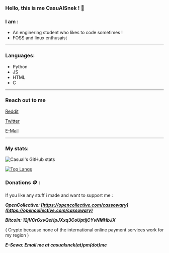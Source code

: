 ### Hello, this is me CasuAlSnek ! 🐍

### I am :
- An enginering student who likes to code sometimes !
- FOSS and linux enthusaist

---

### Languages:
- Python
- JS
- HTML
- C

---

### Reach out to me
[Reddit](https://reddit.com/u/casualsnek)

[Twitter](https://twitter.com/casualsnek_)

[E-Mail](mailto://casualsnek@pm.me)

---

### My stats:
![Casual's GitHub stats](https://github-readme-stats.vercel.app/api?username=casualsnek&count_private=true&theme=dracula)

[![Top Langs](https://github-readme-stats.vercel.app/api/top-langs/?username=casualsnek&count_private=true&layout=compact)](https://github.com/anuraghazra/github-readme-stats)

### Donations 🪙 :
If  you like any stuff i made and want to support me :

***OpenCollective: [https://opencollective.com/cassowary](https://opencollective.com/cassowary)***

***Bitcoin: 12jVCrGxvQeHpJXxq3CoUptijCYvNMHbJX***

( Crypto because none of the international online payment services work for my region )


***E-Sewa: Email me at casualsnek(at)pm(dot)me***
